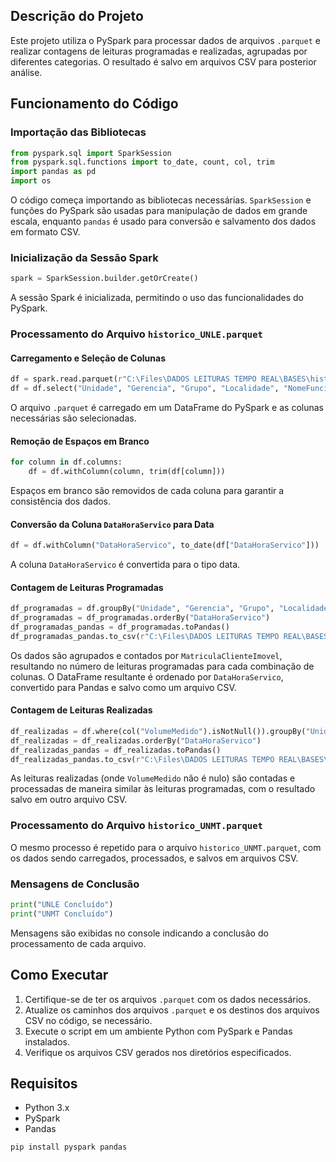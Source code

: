 ## Descrição do Projeto

Este projeto utiliza o PySpark para processar dados de arquivos `.parquet` e realizar contagens de leituras programadas e realizadas, agrupadas por diferentes categorias. O resultado é salvo em arquivos CSV para posterior análise.

## Funcionamento do Código

### Importação das Bibliotecas

```python
from pyspark.sql import SparkSession
from pyspark.sql.functions import to_date, count, col, trim
import pandas as pd
import os
```

O código começa importando as bibliotecas necessárias. `SparkSession` e funções do PySpark são usadas para manipulação de dados em grande escala, enquanto `pandas` é usado para conversão e salvamento dos dados em formato CSV.

### Inicialização da Sessão Spark

```python
spark = SparkSession.builder.getOrCreate()
```

A sessão Spark é inicializada, permitindo o uso das funcionalidades do PySpark.

### Processamento do Arquivo `historico_UNLE.parquet`

#### Carregamento e Seleção de Colunas

```python
df = spark.read.parquet(r"C:\Files\DADOS LEITURAS TEMPO REAL\BASES\historico_UNLE.parquet")
df = df.select("Unidade", "Gerencia", "Grupo", "Localidade", "NomeFuncionario", "MatriculaClienteImovel", "DataHoraServico", "VolumeMedido")
```

O arquivo `.parquet` é carregado em um DataFrame do PySpark e as colunas necessárias são selecionadas.

#### Remoção de Espaços em Branco

```python
for column in df.columns:
    df = df.withColumn(column, trim(df[column]))
```

Espaços em branco são removidos de cada coluna para garantir a consistência dos dados.

#### Conversão da Coluna `DataHoraServico` para Data

```python
df = df.withColumn("DataHoraServico", to_date(df["DataHoraServico"]))
```

A coluna `DataHoraServico` é convertida para o tipo data.

#### Contagem de Leituras Programadas

```python
df_programadas = df.groupBy("Unidade", "Gerencia", "Grupo", "Localidade", "NomeFuncionario", "DataHoraServico").agg(count("MatriculaClienteImovel").alias("Programadas"))
df_programadas = df_programadas.orderBy("DataHoraServico")
df_programadas_pandas = df_programadas.toPandas()
df_programadas_pandas.to_csv(r"C:\Files\DADOS LEITURAS TEMPO REAL\BASES\Dados_historico\UNLE\Programadas_UNLE.csv", sep=';', index=False, mode='w')
```

Os dados são agrupados e contados por `MatriculaClienteImovel`, resultando no número de leituras programadas para cada combinação de colunas. O DataFrame resultante é ordenado por `DataHoraServico`, convertido para Pandas e salvo como um arquivo CSV.

#### Contagem de Leituras Realizadas

```python
df_realizadas = df.where(col("VolumeMedido").isNotNull()).groupBy("Unidade", "Gerencia", "Grupo", "Localidade", "NomeFuncionario", "DataHoraServico").agg(count("MatriculaClienteImovel").alias("Realizadas"))
df_realizadas = df_realizadas.orderBy("DataHoraServico")
df_realizadas_pandas = df_realizadas.toPandas()
df_realizadas_pandas.to_csv(r"C:\Files\DADOS LEITURAS TEMPO REAL\BASES\Dados_historico\UNLE\Realizadas_UNLE.csv", sep=';', index=False, mode='w')
```

As leituras realizadas (onde `VolumeMedido` não é nulo) são contadas e processadas de maneira similar às leituras programadas, com o resultado salvo em outro arquivo CSV.

### Processamento do Arquivo `historico_UNMT.parquet`

O mesmo processo é repetido para o arquivo `historico_UNMT.parquet`, com os dados sendo carregados, processados, e salvos em arquivos CSV.

### Mensagens de Conclusão

```python
print("UNLE Concluído")
print("UNMT Concluído")
```

Mensagens são exibidas no console indicando a conclusão do processamento de cada arquivo.

## Como Executar

1. Certifique-se de ter os arquivos `.parquet` com os dados necessários.
2. Atualize os caminhos dos arquivos `.parquet` e os destinos dos arquivos CSV no código, se necessário.
3. Execute o script em um ambiente Python com PySpark e Pandas instalados.
4. Verifique os arquivos CSV gerados nos diretórios especificados.

## Requisitos

- Python 3.x
- PySpark
- Pandas

```sh
pip install pyspark pandas
```

